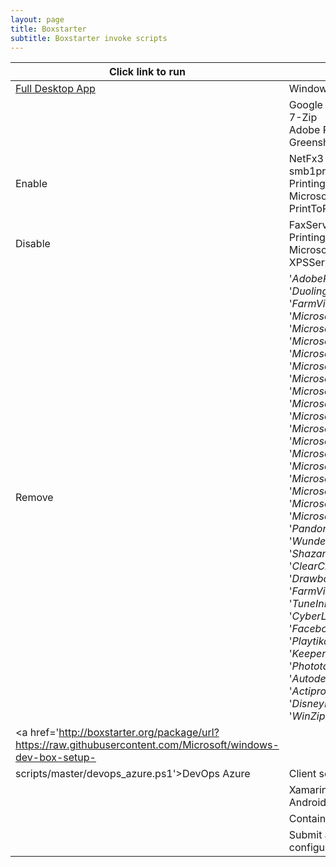 ```yaml
---
layout: page
title: Boxstarter
subtitle: Boxstarter invoke scripts
---
```


|Click link to run  |Description  |
|---------|---------|
|<a href='http://boxstarter.org/package/url?www.proxx.nl/win10.txt'>Full Desktop App</a>     | Windows 10 Pro |
|     | Google Chrome<br> 7-Zip<br> Adobe Reader<br> Greenshot | 
| Enable | NetFx3<br> smb1protocol<br> Printing-PrintToPDFServices-Features<br> Microsoft-Windows-Printing-PrintToPDFServices-Package |
| Disable | FaxServicesClientPackage<br> Printing-XPSServices-Features<br> Microsoft-Windows-Printing-XPSServices-Package |
| Remove | '*AdobePhotoshopExpress*', '*Candy*', '*Duolingo*', '*EclipseManager*', '*FarmVille*', '*Microsoft.3DBuilder*', '*Microsoft.BingTranslator*', '*Microsoft.BingWeather*', '*Microsoft.FreshPaint*', '*Microsoft.Getstarted*', '*Microsoft.Messaging*', '*Microsoft.MicrosoftOfficeHub*', '*Microsoft.MicrosoftSolitaireCollection*',  '*Microsoft.NetworkSpeedTest*',  '*Microsoft.Office.OneNote*', '*Microsoft.People*', '*Microsoft.SkypeApp*', '*Microsoft.WindowsAlarms*', '*Microsoft.WindowsFeedbackHub*', '*Microsoft.WindowsMaps*', '*Microsoft.XboxApp*', '*Microsoft.ZuneMusic*', '*Microsoft.ZuneVideo*', '*Netflix*', '*PandoraMediaInc*', '*PicsArt*', '*Twitter*',  '*Wunderlist*', '*Flipboard*', '*ShazamEntertainmentLtd*', '*king.com*', '*ClearChannelRadioDigital*',  '*DrawboardPDF*', '*FarmVille2CountryEscape*', '*TuneInRadio*', '*GAMELOFTSA*', '*CyberLinkMediaSuiteEssentials*', '*Facebook*', '*flaregamesGmbH*', '*Playtika*', '*MarchofEmpires*', '*KeeperSecurityInc*', '*PhototasticCollage*', '*XINGAG*', '*AutodeskSketchBook*', '*ActiproSoftwareLLC*', '*SpotifyMusic*', '*DisneyMagicKingdoms*', '*WinZipUniversal*' |
|<a href='http://boxstarter.org/package/url?https://raw.githubusercontent.com/Microsoft/windows-dev-box-setup-
scripts/master/devops_azure.ps1'>DevOps Azure</a>| Client setup for DevOps with Azure      |
|     | Xamarin (Visual Studio, Xamarin, Android SDK) |
|     | Containers (Docker, Kubernetes, etc...)        |
|     | Submit a PR with a recommended configuration!        |
